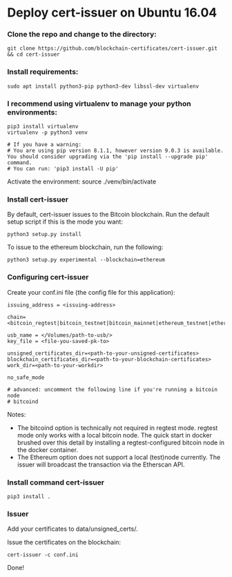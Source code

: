 # Deploy cert-issuer on Ubuntu 16.04

### Clone the repo and change to the directory:
    git clone https://github.com/blockchain-certificates/cert-issuer.git && cd cert-issuer

### Install requirements:
    sudo apt install python3-pip python3-dev libssl-dev virtualenv

### I recommend using virtualenv to manage your python environments:
    pip3 install virtualenv
    virtualenv -p python3 venv

    # If you have a warning:
    # You are using pip version 8.1.1, however version 9.0.3 is available. You should consider upgrading via the 'pip install --upgrade pip' command.
    # You can run: 'pip3 install -U pip'

Activate the environment:
    source ./venv/bin/activate

### Install cert-issuer
By default, cert-issuer issues to the Bitcoin blockchain. Run the default setup script if this is the mode you want:

    python3 setup.py install

To issue to the ethereum blockchain, run the following:

    python3 setup.py experimental --blockchain=ethereum

### Configuring cert-issuer
Create your conf.ini file (the config file for this application):

    issuing_address = <issuing-address>

    chain=<bitcoin_regtest|bitcoin_testnet|bitcoin_mainnet|ethereum_testnet|ethereum_ropsten|ethereum_mainnet|mockchain>
    
    usb_name = </Volumes/path-to-usb/>
    key_file = <file-you-saved-pk-to>

    unsigned_certificates_dir=<path-to-your-unsigned-certificates>
    blockchain_certificates_dir=<path-to-your-blockchain-certificates>
    work_dir=<path-to-your-workdir>

    no_safe_mode

    # advanced: uncomment the following line if you're running a bitcoin node
    # bitcoind

Notes:
* The bitcoind option is technically not required in regtest mode. regtest mode only works with a local bitcoin node. The quick start in docker brushed over this detail by installing a regtest-configured bitcoin node in the docker container.
* The Ethereum option does not support a local (test)node currently. The issuer will broadcast the transaction via the Etherscan API.

### Install command cert-issuer
    pip3 install .

### Issuer
Add your certificates to data/unsigned_certs/.

Issue the certificates on the blockchain:

    cert-issuer -c conf.ini

Done!
